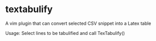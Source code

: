 textabulify
===========

A vim plugin that can convert selected CSV snippet into a Latex table

Usage: Select lines to be tabulified and call TexTabulify()
